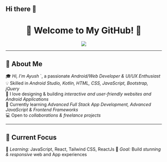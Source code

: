 ## Hi there 👋
<h1 align="center">🚀 Welcome to My GitHub! 👋</h1>  

<p align="center">
  <img src="https://readme-typing-svg.herokuapp.com?color=F7A80D&center=true&vCenter=true&lines=👨‍💻+Web/App+Developer;🎨+UI/UX+Enthusiast;🌱+Always+Learning">
</p>

---

## 🌟 About Me  
🎓 *Hi, I'm Ayush*  `, a passionate *Android/Web Developer & UI/UX Enthusiast*  
💡 Skilled in *Android Studio, Kotlin, HTML, CSS, JavaScript, Bootstrap, jQuery*  
🎨 I love designing & building *interactive and user-friendly websites and Android Applications*  
🌱 Currently learning *Advanced Full Stack App Development, Advanced JavaScript & Frontend Frameworks*  
💻 Open to *collaborations & freelance projects*  

---

## 🚀 Current Focus  
🔹 *Learning:* JavaScript, React, Tailwind CSS, ReactJs 
🔹 *Goal:* Build *stunning & responsive* web and App experiences 
<!--
**ayushjaiswal220112096-creator/ayushjaiswal220112096-creator** is a ✨ _special_ ✨ repository because its `README.md` (this file) appears on your GitHub profile.

Here are some ideas to get you started:

- 🔭 I’m currently working on ...
- 🌱 I’m currently learning ...
- 👯 I’m looking to collaborate on ...
- 🤔 I’m looking for help with ...
- 💬 Ask me about ...
- 📫 How to reach me: ...
- 😄 Pronouns: ...
- ⚡ Fun fact: ...
-->
